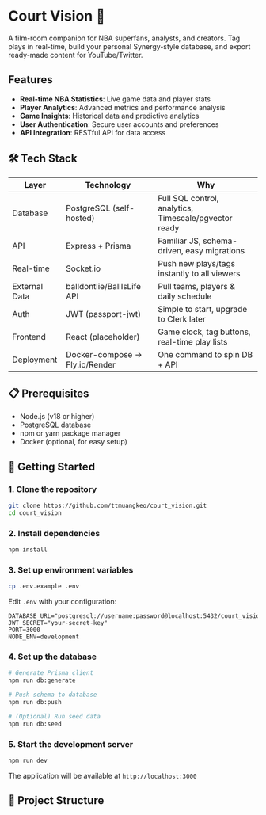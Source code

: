 # Court Vision 🏀

A film-room companion for NBA superfans, analysts, and creators. Tag plays in real-time, build your personal Synergy-style database, and export ready-made content for YouTube/Twitter.

##  Features

- **Real-time NBA Statistics**: Live game data and player stats
- **Player Analytics**: Advanced metrics and performance analysis
- **Game Insights**: Historical data and predictive analytics
- **User Authentication**: Secure user accounts and preferences
- **API Integration**: RESTful API for data access

## 🛠 Tech Stack

| Layer | Technology | Why |
|-------|------------|-----|
| Database | PostgreSQL (self-hosted) | Full SQL control, analytics, Timescale/pgvector ready |
| API | Express + Prisma | Familiar JS, schema-driven, easy migrations |
| Real-time | Socket.io | Push new plays/tags instantly to all viewers |
| External Data | balldontlie/BallIsLife API | Pull teams, players & daily schedule |
| Auth | JWT (passport-jwt) | Simple to start, upgrade to Clerk later |
| Frontend | React (placeholder) | Game clock, tag buttons, real-time play lists |
| Deployment | Docker-compose → Fly.io/Render | One command to spin DB + API |

## 📋 Prerequisites

- Node.js (v18 or higher)
- PostgreSQL database
- npm or yarn package manager
- Docker (optional, for easy setup)

## 🚀 Getting Started

### 1. Clone the repository
```bash
git clone https://github.com/ttmuangkeo/court_vision.git
cd court_vision
```

### 2. Install dependencies
```bash
npm install
```

### 3. Set up environment variables
```bash
cp .env.example .env
```
Edit `.env` with your configuration:
```env
DATABASE_URL="postgresql://username:password@localhost:5432/court_vision"
JWT_SECRET="your-secret-key"
PORT=3000
NODE_ENV=development
```

### 4. Set up the database
```bash
# Generate Prisma client
npm run db:generate

# Push schema to database
npm run db:push

# (Optional) Run seed data
npm run db:seed
```

### 5. Start the development server
```bash
npm run dev
```

The application will be available at `http://localhost:3000`

## 📁 Project Structure 